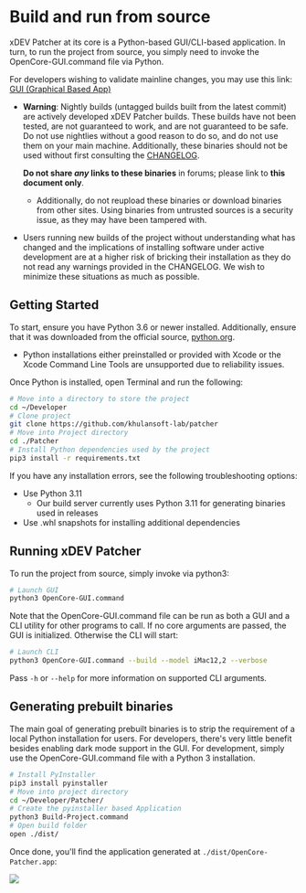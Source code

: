 # Build and run from source

xDEV Patcher at its core is a Python-based GUI/CLI-based application. In turn, to run the project from source, you simply need to invoke the OpenCore-GUI.command file via Python.

For developers wishing to validate mainline changes, you may use this link: [GUI (Graphical Based App)](https://nightly.link/khulansoft-lab/patcher/workflows/build-app-wxpython/main/OpenCore-Patcher.pkg.zip)

* **Warning**: Nightly builds (untagged builds built from the latest commit) are actively developed xDEV Patcher builds. These builds have not been tested, are not guaranteed to work, and are not guaranteed to be safe. Do not use nightlies without a good reason to do so, and do not use them on your main machine. Additionally, these binaries should not be used without first consulting the [CHANGELOG](./CHANGELOG.md).

  **Do not share _any_ links to these binaries** in forums; please link to **this document only**.
  * Additionally, do not reupload these binaries or download binaries from other sites. Using binaries from untrusted sources is a security issue, as they may have been tampered with.
* Users running new builds of the project without understanding what has changed and the implications of installing software under active development are at a higher risk of bricking their installation as they do not read any warnings provided in the CHANGELOG. We wish to minimize these situations as much as possible.

## Getting Started

To start, ensure you have Python 3.6 or newer installed. Additionally, ensure that it was downloaded from the official source, [python.org](https://www.python.org/downloads/macos/).

* Python installations either preinstalled or provided with Xcode or the Xcode Command Line Tools are unsupported due to reliability issues.

Once Python is installed, open Terminal and run the following:

```sh
# Move into a directory to store the project
cd ~/Developer
# Clone project
git clone https://github.com/khulansoft-lab/patcher
# Move into Project directory
cd ./Patcher
# Install Python dependencies used by the project
pip3 install -r requirements.txt
```

If you have any installation errors, see the following troubleshooting options:

* Use Python 3.11
  * Our build server currently uses Python 3.11 for generating binaries used in releases
* Use .whl snapshots for installing additional dependencies

## Running xDEV Patcher

To run the project from source, simply invoke via python3:

```sh
# Launch GUI
python3 OpenCore-GUI.command
```

Note that the OpenCore-GUI.command file can be run as both a GUI and a CLI utility for other programs to call. If no core arguments are passed, the GUI is initialized. Otherwise the CLI will start:

```sh
# Launch CLI
python3 OpenCore-GUI.command --build --model iMac12,2 --verbose
```

Pass `-h` or `--help` for more information on supported CLI arguments.

## Generating prebuilt binaries

The main goal of generating prebuilt binaries is to strip the requirement of a local Python installation for users. For developers, there's very little benefit besides enabling dark mode support in the GUI. For development, simply use the OpenCore-GUI.command file with a Python 3 installation.

```sh
# Install PyInstaller
pip3 install pyinstaller
# Move into project directory
cd ~/Developer/Patcher/
# Create the pyinstaller based Application
python3 Build-Project.command
# Open build folder
open ./dist/
```

Once done, you'll find the application generated at `./dist/OpenCore-Patcher.app`:

![](./images/build-dist.png)
